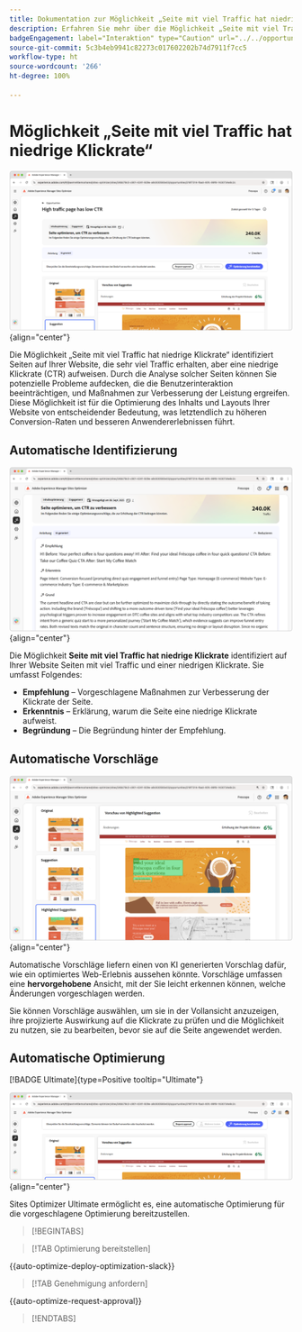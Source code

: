```yaml
---
title: Dokumentation zur Möglichkeit „Seite mit viel Traffic hat niedrige Klickrate“
description: Erfahren Sie mehr über die Möglichkeit „Seite mit viel Traffic hat niedrige Klickrate“ und darüber, wie Sie sie zur Verbesserung der Interaktion auf Ihrer Website verwenden können.
badgeEngagement: label="Interaktion" type="Caution" url="../../opportunity-types/engagement.md" tooltip="Interaktion"
source-git-commit: 5c3b4eb9941c82273c017602202b74d7911f7cc5
workflow-type: ht
source-wordcount: '266'
ht-degree: 100%

---
```



# Möglichkeit „Seite mit viel Traffic hat niedrige Klickrate“

![Möglichkeit „Seite mit viel Traffic hat niedrige Klickrate“](./assets/high-traffic-page-has-low-ctr/hero.png){align="center"}

Die Möglichkeit „Seite mit viel Traffic hat niedrige Klickrate“ identifiziert Seiten auf Ihrer Website, die sehr viel Traffic erhalten, aber eine niedrige Klickrate (CTR) aufweisen. Durch die Analyse solcher Seiten können Sie potenzielle Probleme aufdecken, die die Benutzerinteraktion beeinträchtigen, und Maßnahmen zur Verbesserung der Leistung ergreifen. Diese Möglichkeit ist für die Optimierung des Inhalts und Layouts Ihrer Website von entscheidender Bedeutung, was letztendlich zu höheren Conversion-Raten und besseren Anwendererlebnissen führt.

## Automatische Identifizierung

![Probleme bei der automatischen Identifizierung von Seiten mit viel Traffic, die eine niedrige Klickrate aufweisen](./assets/high-traffic-page-has-low-ctr/auto-identify.png){align="center"}

Die Möglichkeit **Seite mit viel Traffic hat niedrige Klickrate** identifiziert auf Ihrer Website Seiten mit viel Traffic und einer niedrigen Klickrate. Sie umfasst Folgendes:

* **Empfehlung** – Vorgeschlagene Maßnahmen zur Verbesserung der Klickrate der Seite.
* **Erkenntnis** – Erklärung, warum die Seite eine niedrige Klickrate aufweist.
* **Begründung** – Die Begründung hinter der Empfehlung.

## Automatische Vorschläge

![Probleme mit automatischen Vorschlägen für „Seite mit viel Traffic hat niedrige Klickrate“](./assets/high-traffic-page-has-low-ctr/auto-suggest.png){align="center"}

Automatische Vorschläge liefern einen von KI generierten Vorschlag dafür, wie ein optimiertes Web-Erlebnis aussehen könnte. Vorschläge umfassen eine **hervorgehobene** Ansicht, mit der Sie leicht erkennen können, welche Änderungen vorgeschlagen werden.

Sie können Vorschläge auswählen, um sie in der Vollansicht anzuzeigen, ihre projizierte Auswirkung auf die Klickrate zu prüfen und die Möglichkeit zu nutzen, sie zu bearbeiten, bevor sie auf die Seite angewendet werden.

## Automatische Optimierung

[!BADGE Ultimate]{type=Positive tooltip="Ultimate"}

![Probleme mit der automatischen Optimierung für „Seite mit viel Traffic hat niedrige Klickrate“](./assets/high-traffic-page-has-low-ctr/auto-optimize.png){align="center"}

Sites Optimizer Ultimate ermöglicht es, eine automatische Optimierung für die vorgeschlagene Optimierung bereitzustellen.

>[!BEGINTABS]

>[!TAB Optimierung bereitstellen]

{{auto-optimize-deploy-optimization-slack}}

>[!TAB Genehmigung anfordern]

{{auto-optimize-request-approval}}

>[!ENDTABS]

